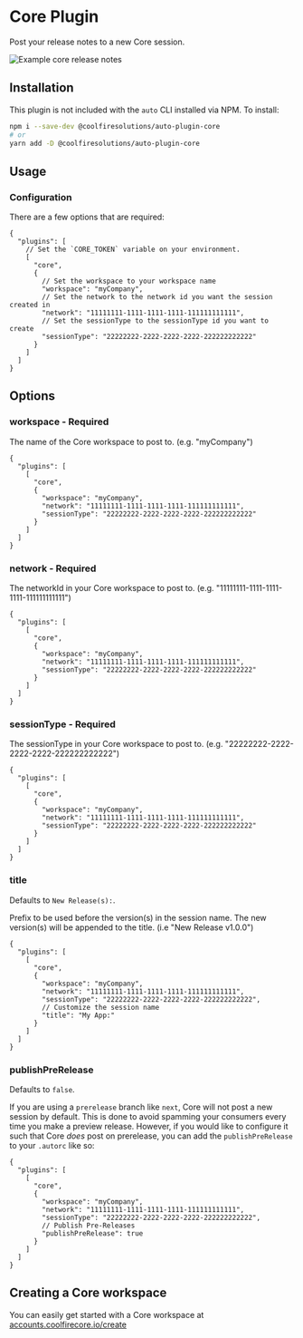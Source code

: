 # Core Plugin

Post your release notes to a new Core session.

![Example core release notes]()

## Installation

This plugin is not included with the `auto` CLI installed via NPM. To install:

```bash
npm i --save-dev @coolfiresolutions/auto-plugin-core
# or
yarn add -D @coolfiresolutions/auto-plugin-core
```

## Usage

### Configuration

There are a few options that are required:

```jsonc
{
  "plugins": [
    // Set the `CORE_TOKEN` variable on your environment.
    [
      "core",
      {
        // Set the workspace to your workspace name
        "workspace": "myCompany",
        // Set the network to the network id you want the session created in
        "network": "11111111-1111-1111-1111-111111111111",
        // Set the sessionType to the sessionType id you want to create
        "sessionType": "22222222-2222-2222-2222-222222222222"
      }
    ]
  ]
}
```

## Options

### workspace - **Required**

The name of the Core workspace to post to. (e.g. "myCompany")

```jsonc
{
  "plugins": [
    [
      "core",
      {
        "workspace": "myCompany",
        "network": "11111111-1111-1111-1111-111111111111",
        "sessionType": "22222222-2222-2222-2222-222222222222"
      }
    ]
  ]
}
```

### network - **Required**

The networkId in your Core workspace to post to. (e.g. "11111111-1111-1111-1111-111111111111")

```jsonc
{
  "plugins": [
    [
      "core",
      {
        "workspace": "myCompany",
        "network": "11111111-1111-1111-1111-111111111111",
        "sessionType": "22222222-2222-2222-2222-222222222222"
      }
    ]
  ]
}
```

### sessionType - **Required**

The sessionType in your Core workspace to post to. (e.g. "22222222-2222-2222-2222-222222222222")

```jsonc
{
  "plugins": [
    [
      "core",
      {
        "workspace": "myCompany",
        "network": "11111111-1111-1111-1111-111111111111",
        "sessionType": "22222222-2222-2222-2222-222222222222"
      }
    ]
  ]
}
```

### title

Defaults to `New Release(s):`.

Prefix to be used before the version(s) in the session name. The new version(s) will be appended to the title. (i.e "New Release v1.0.0")

```jsonc
{
  "plugins": [
    [
      "core",
      {
        "workspace": "myCompany",
        "network": "11111111-1111-1111-1111-111111111111",
        "sessionType": "22222222-2222-2222-2222-222222222222",
        // Customize the session name
        "title": "My App:"
      }
    ]
  ]
}
```

### publishPreRelease

Defaults to `false`.

If you are using a `prerelease` branch like `next`, Core will not post a new session by default.
This is done to avoid spamming your consumers every time you make a preview release.
However, if you would like to configure it such that Core _does_ post on prerelease, you can add the `publishPreRelease` to your `.autorc` like so:

```jsonc
{
  "plugins": [
    [
      "core",
      {
        "workspace": "myCompany",
        "network": "11111111-1111-1111-1111-111111111111",
        "sessionType": "22222222-2222-2222-2222-222222222222",
        // Publish Pre-Releases
        "publishPreRelease": true
      }
    ]
  ]
}
```

## Creating a Core workspace

You can easily get started with a Core workspace at [accounts.coolfirecore.io/create](https://accounts.coolfirecore.io/create)
